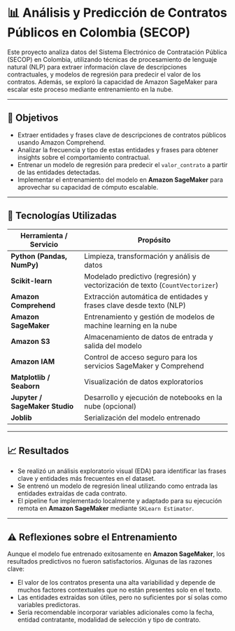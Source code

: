 # 📊 Análisis y Predicción de Contratos Públicos en Colombia (SECOP)

Este proyecto analiza datos del Sistema Electrónico de Contratación Pública (SECOP) en Colombia, utilizando técnicas de procesamiento de lenguaje natural (NLP) para extraer información clave de descripciones contractuales, y modelos de regresión para predecir el valor de los contratos. Además, se exploró la capacidad de Amazon SageMaker para escalar este proceso mediante entrenamiento en la nube.

---

## 🚀 Objetivos

- Extraer entidades y frases clave de descripciones de contratos públicos usando Amazon Comprehend.
- Analizar la frecuencia y tipo de estas entidades y frases para obtener insights sobre el comportamiento contractual.
- Entrenar un modelo de regresión para predecir el `valor_contrato` a partir de las entidades detectadas.
- Implementar el entrenamiento del modelo en **Amazon SageMaker** para aprovechar su capacidad de cómputo escalable.

---

## 🧠 Tecnologías Utilizadas

| Herramienta / Servicio         | Propósito                                                                 |
|-------------------------------|--------------------------------------------------------------------------|
| **Python (Pandas, NumPy)**     | Limpieza, transformación y análisis de datos                            |
| **Scikit-learn**              | Modelado predictivo (regresión) y vectorización de texto (`CountVectorizer`) |
| **Amazon Comprehend**         | Extracción automática de entidades y frases clave desde texto (NLP)     |
| **Amazon SageMaker**          | Entrenamiento y gestión de modelos de machine learning en la nube       |
| **Amazon S3**                 | Almacenamiento de datos de entrada y salida del modelo                  |
| **Amazon IAM**                | Control de acceso seguro para los servicios SageMaker y Comprehend     |
| **Matplotlib / Seaborn**      | Visualización de datos exploratorios                                    |
| **Jupyter / SageMaker Studio**| Desarrollo y ejecución de notebooks en la nube (opcional)              |
| **Joblib**                    | Serialización del modelo entrenado                                      |

---

## 📈 Resultados

- Se realizó un análisis exploratorio visual (EDA) para identificar las frases clave y entidades más frecuentes en el dataset.
- Se entrenó un modelo de regresión lineal utilizando como entrada las entidades extraídas de cada contrato.
- El pipeline fue implementado localmente y adaptado para su ejecución remota en **Amazon SageMaker** mediante `SKLearn Estimator`.

---

## ⚠️ Reflexiones sobre el Entrenamiento

Aunque el modelo fue entrenado exitosamente en **Amazon SageMaker**, los resultados predictivos no fueron satisfactorios. Algunas de las razones clave:

- El valor de los contratos presenta una alta variabilidad y depende de muchos factores contextuales que no están presentes solo en el texto.
- Las entidades extraídas son útiles, pero no suficientes por sí solas como variables predictoras.
- Sería recomendable incorporar variables adicionales como la fecha, entidad contratante, modalidad de selección y tipo de contrato.
